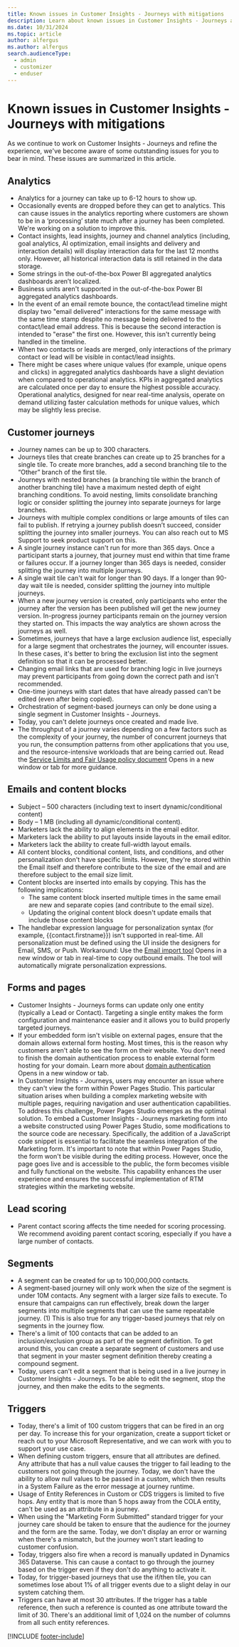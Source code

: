 ```yaml
---
title: Known issues in Customer Insights - Journeys with mitigations
description: Learn about known issues in Customer Insights - Journeys and how to work around them.
ms.date: 10/31/2024
ms.topic: article
author: alfergus
ms.author: alfergus
search.audienceType: 
  - admin
  - customizer
  - enduser
---
```


# Known issues in Customer Insights - Journeys with mitigations

As we continue to work on Customer Insights - Journeys and refine the experience, we've become aware of some outstanding issues for you to bear in mind. These issues are summarized in this article.

## Analytics

- Analytics for a journey can take up to 6-12 hours to show up.
- Occasionally events are dropped before they can get to analytics. This can cause issues in the analytics reporting where customers are shown to be in a ‘processing’ state much after a journey has been completed. We're working on a solution to improve this.
- Contact insights, lead insights, journey and channel analytics (including, goal analytics, AI optimization, email insights and delivery and interaction details) will display interaction data for the last 12 months only. However, all historical interaction data is still retained in the data storage.
- Some strings in the out-of-the-box Power BI aggregated analytics dashboards aren’t localized.
- Business units aren't supported in the out-of-the-box Power BI aggregated analytics dashboards.
- In the event of an email remote bounce, the contact/lead timeline might display two "email delivered" interactions for the same message with the same time stamp despite no message being delivered to the contact/lead email address. This is because the second interaction is intended to "erase" the first one. However, this isn't currently being handled in the timeline.
- When two contacts or leads are merged, only interactions of the primary contact or lead will be visible in contact/lead insights.
- There might be cases where unique values (for example, unique opens and clicks) in aggregated analytics dashboards have a slight deviation when compared to operational analytics. KPIs in aggregated analytics are calculated once per day to ensure the highest possible accuracy. Operational analytics, designed for near real-time analysis, operate on demand utilizing faster calculation methods for unique values, which may be slightly less precise.

## Customer journeys

- Journey names can be up to 300 characters.
- Journeys tiles that create branches can create up to 25 branches for a single tile. To create more branches, add a second branching tile to the “Other” branch of the first tile.
- Journeys with nested branches (a branching tile within the branch of another branching tile) have a maximum nested depth of eight branching conditions. To avoid nesting, limits consolidate branching logic or consider splitting the journey into separate journeys for large branches.
- Journeys with multiple complex conditions or large amounts of tiles can fail to publish. If retrying a journey publish doesn’t succeed, consider splitting the journey into smaller journeys. You can also reach out to MS Support to seek product support on this.
- A single journey instance can't run for more than 365 days. Once a participant starts a journey, that journey must end within that time frame or failures occur. If a journey longer than 365 days is needed, consider splitting the journey into multiple journeys.
- A single wait tile can't wait for longer than 90 days. If a longer than 90-day wait tile is needed, consider splitting the journey into multiple journeys.
- When a new journey version is created, only participants who enter the journey after the version has been published will get the new journey version. In-progress journey participants remain on the journey version they started on. This impacts the way analytics are shown across the journeys as well.
- Sometimes, journeys that have a large exclusion audience list, especially for a large segment that orchestrates the journey, will encounter issues. In these cases, it's better to bring the exclusion list into the segment definition so that it can be processed better.
- Changing email links that are used for branching logic in live journeys may prevent participants from going down the correct path and isn't recommended.
- One-time journeys with start dates that have already passed can't be edited (even after being copied).
- Orchestration of segment-based journeys can only be done using a single segment in Customer Insights - Journeys.
- Today, you can't delete journeys once created and made live.
- The throughput of a journey varies depending on a few factors such as the complexity of your journey, the number of concurrent journeys that you run, the consumption patterns from other applications that you use, and the resource-intensive workloads that are being carried out. Read the [Service Limits and Fair Usage policy document](fair-use-policy.md#customer-insights---journeys-real-time-journeys) Opens in a new window or tab for more guidance.

## Emails and content blocks

- Subject – 500 characters (including text to insert dynamic/conditional content)
- Body – 1 MB (including all dynamic/conditional content).
- Marketers lack the ability to align elements in the email editor.
- Marketers lack the ability to put layouts inside layouts in the email editor.
- Marketers lack the ability to create full-width layout emails.
- All content blocks, conditional content, lists, and conditions, and other personalization don't have specific limits. However, they're stored within the Email itself and therefore contribute to the size of the email and are therefore subject to the email size limit.
- Content blocks are inserted into emails by copying. This has the following implications:
    - The same content block inserted multiple times in the same email are new and separate copies (and contribute to the email size).
    - Updating the original content block doesn't update emails that include those content blocks
- The handlebar expression language for personalization syntax (for example, {{contact.firstname}}) isn't supported in real-time. All personalization must be defined using the UI inside the designers for Email, SMS, or Push. Workaround: Use the [Email import tool](real-time-marketing-import-email-to-real-time.md) Opens in a new window or tab in real-time to copy outbound emails. The tool will automatically migrate personalization expressions.

## Forms and pages

- Customer Insights - Journeys forms can update only one entity (typically a Lead or Contact). Targeting a single entity makes the form configuration and maintenance easier and it allows you to build properly targeted journeys.
- If your embedded form isn't visible on external pages, ensure that the domain allows external form hosting. Most times, this is the reason why customers aren't able to see the form on their website. You don't need to finish the domain authentication process to enable external form hosting for your domain. Learn more about [domain authentication](domain-authentication.md) Opens in a new window or tab.
- In Customer Insights - Journeys, users may encounter an issue where they can't view the form within Power Pages Studio. This particular situation arises when building a complex marketing website with multiple pages, requiring navigation and user authentication capabilities. To address this challenge, Power Pages Studio emerges as the optimal solution. To embed a Customer Insights - Journeys marketing form into a website constructed using Power Pages Studio, some modifications to the source code are necessary. Specifically, the addition of a JavaScript code snippet is essential to facilitate the seamless integration of the Marketing form. It's important to note that within Power Pages Studio, the form won't be visible during the editing process. However, once the page goes live and is accessible to the public, the form becomes visible and fully functional on the website. This capability enhances the user experience and ensures the successful implementation of RTM strategies within the marketing website.

## Lead scoring

- Parent contact scoring affects the time needed for scoring processing. We recommend avoiding parent contact scoring, especially if you have a large number of contacts.

## Segments

- A segment can be created for up to 100,000,000 contacts.
- A segment-based journey will only work when the size of the segment is under 10M contacts. Any segment with a larger size fails to execute. To ensure that campaigns can run effectively, break down the larger segments into multiple segments that can use the same repeatable journey.
(1) This is also true for any trigger-based journeys that rely on segments in the journey flow.
- There's a limit of 100 contacts that can be added to an inclusion/exclusion group as part of the segment definition. To get around this, you can create a separate segment of customers and use that segment in your master segment definition thereby creating a compound segment.
- Today, users can't edit a segment that is being used in a live journey in Customer Insights - Journeys. To be able to edit the segment, stop the journey, and then make the edits to the segments.

## Triggers

- Today, there's a limit of 100 custom triggers that can be fired in an org per day. To increase this for your organization, create a support ticket or reach out to your Microsoft Representative, and we can work with you to support your use case.
- When defining custom triggers, ensure that all attributes are defined. Any attribute that has a null value causes the trigger to fail leading to the customers not going through the journey. Today, we don't have the ability to allow null values to be passed in a custom, which then results in a System Failure as the error message at journey runtime.
- Usage of Entity References in Custom or CDS triggers is limited to five hops. Any entity that is more than 5 hops away from the COLA entity, can't be used as an attribute in a journey.
- When using the "Marketing Form Submitted" standard trigger for your journey care should be taken to ensure that the audience for the journey and the form are the same. Today, we don't display an error or warning when there's a mismatch, but the journey won't start leading to customer confusion.
- Today, triggers also fire when a record is manually updated in Dynamics 365 Dataverse. This can cause a contact to go through the journey based on the trigger even if they don't do anything to activate it.
- Today, for trigger-based journeys that use the if/then tile, you can sometimes lose about 1% of all trigger events due to a slight delay in our system catching them.
- Triggers can have at most 30 attributes. If the trigger has a table reference, then such a reference is counted as one attribute toward the limit of 30. There's an additional limit of 1,024 on the number of columns from all such entity references.

[!INCLUDE [footer-include](./includes/footer-banner.md)]
